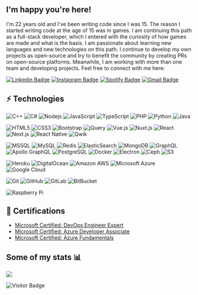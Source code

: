 ## I'm happy you're here!

I'm 22 years old and I've been writing code since I was 15. The reason I started writing code at the age of 15 was in games. I am continuing this path as a full-stack developer, which I entered with the curiosity of how games are made and what is the basis. I am passionate about learning new languages ​​and new technologies on this path. I continue to develop my own projects as open-source and try to benefit the community by creating PRs on open-source platforms. Meanwhile, I am working with more than one team and developing projects. Feel free to connect with me here:

[![Linkedin Badge](https://img.shields.io/badge/-erenkrt-blue?style=flat-square&logo=Linkedin&logoColor=white)](https://www.linkedin.com/in/erenkrt/)
[![Instagram Badge](https://img.shields.io/badge/-ep.eren-purple?style=flat-square&logo=instagram&logoColor=white)](https://instagram.com/ep.eren)
[![Spotify Badge](https://img.shields.io/badge/Eren-1ED760?&style=flat-square&logo=spotify&logoColor=white)](https://open.spotify.com/user/iu5k0ata67z7eyjcfiscnwa3f?si=cee5af6771ae4386)
[![Gmail Badge](https://img.shields.io/badge/-kurteren07@gmail.com-c14438?style=flat-square&logo=Gmail&logoColor=white&link=mailto:kurteren07@gmail.com)](mailto:kurteren07@gmail.com)

## ⚡ Technologies

![C++](https://img.shields.io/badge/-C++-00599C?style=flat-square&logo=c)
![C#](https://img.shields.io/badge/-C%23-239120?style=flat-square&logo=c-sharp)
![Nodejs](https://img.shields.io/badge/-Nodejs-black?style=flat-square&logo=Node.js)
![JavaScript](https://img.shields.io/badge/-JavaScript-black?style=flat-square&logo=javascript)
![TypeScript](https://img.shields.io/badge/-TypeScript-007ACC?style=flat-square&logo=typescript)
![PHP](https://img.shields.io/badge/-PHP-777BB4?style=flat-square&logo=php)
![Python](https://img.shields.io/badge/-Python-black?style=flat-square&logo=Python)
![Java](https://img.shields.io/badge/-java-E34A86?style=flat-square&logo=java)

![HTML5](https://img.shields.io/badge/-HTML5-E34F26?style=flat-square&logo=html5&logoColor=white)
![CSS3](https://img.shields.io/badge/-CSS3-1572B6?style=flat-square&logo=css3)
![Bootstrap](https://img.shields.io/badge/-Bootstrap-563D7C?style=flat-square&logo=bootstrap)
![jQuery](https://img.shields.io/badge/-jQuery-0769AD?style=flat-square&logo=jquery)
![Vue.js](https://img.shields.io/badge/Vue.js-35495E?style=flat-square&logo=vue.js)
![Nuxt.js](https://img.shields.io/badge/Nuxt.js-35495E?style=flat-square&logo=nuxt.js)
![React](https://img.shields.io/badge/-React-black?style=flat-square&logo=react)
![Next.js](https://img.shields.io/badge/Next.js-000000?style=flat-square&logo=next.js)
![React Native](https://img.shields.io/badge/-React%20Native-black?style=flat-square&logo=react)
![Qwik](https://img.shields.io/badge/Qwik-005571?style=flat-square&logo=qwik)

![MSSQL](https://img.shields.io/badge/-MSSQL-CC2927?style=flat-square&logo=microsoft-sql-server)
![MySQL](https://img.shields.io/badge/-MySQL-black?style=flat-square&logo=mysql)
![Redis](https://img.shields.io/badge/-Redis-black?style=flat-square&logo=Redis)
![ElasticSearch](https://img.shields.io/badge/-ElasticSearch-005571?style=flat-square&logo=elasticsearch)
![MongoDB](https://img.shields.io/badge/-MongoDB-black?style=flat-square&logo=mongodb)
![GraphQL](https://img.shields.io/badge/-GraphQL-E10098?style=flat-square&logo=graphql)
![Apollo GraphQL](https://img.shields.io/badge/-Apollo%20GraphQL-311C87?style=flat-square&logo=apollo-graphql)
![PostgreSQL](https://img.shields.io/badge/-PostgreSQL-336791?style=flat-square&logo=postgresql)
![Docker](https://img.shields.io/badge/-Docker-black?style=flat-square&logo=docker)
![Electron](https://img.shields.io/badge/Electron-2C2E3B?style=flat-square&logo=electron)
![Ceph](https://img.shields.io/badge/Ceph-8B0000?style=flat-square&logo=ceph)
![S3](https://img.shields.io/badge/S3-569A31?style=flat-square&logo=amazon-s3)

![Heroku](https://img.shields.io/badge/-Heroku-430098?style=flat-square&logo=heroku)
![DigitalOcean](https://img.shields.io/badge/-Digital%20Ocean-darkblue?style=flat-square&logo=digitalocean)
![Amazon AWS](https://img.shields.io/badge/Amazon%20AWS-232F3E?style=flat-square&logo=amazon-aws)
![Microsoft Azure](https://img.shields.io/badge/Microsoft%20Azure-232F7E?style=flat-square&logo=microsoft-azure)
![Google Cloud](https://img.shields.io/badge/Google%20Cloud-black?style=flat-square&logo=google-cloud)

![Git](https://img.shields.io/badge/-Git-black?style=flat-square&logo=git)
![GitHub](https://img.shields.io/badge/-GitHub-181717?style=flat-square&logo=github)
![GitLab](https://img.shields.io/badge/-GitLab-FCA121?style=flat-square&logo=gitlab)
![BitBucket](https://img.shields.io/badge/-BitBucket-darkblue?style=flat-square&logo=bitbucket)

![Raspberry Pi](https://img.shields.io/badge/-Raspberry%20Pi-C51A4A?style=flat-square&logo=Raspberry-Pi)

## 📜 Certifications

- [Microsoft Certified: DevOps Engineer Expert](https://learn.microsoft.com/en-us/users/erenkrt/transcript/vnm09uppk55no5n)
- [Microsoft Certified: Azure Developer Associate](https://learn.microsoft.com/en-us/users/erenkrt/transcript/vnm09uppk55no5n)
- [Microsoft Certified: Azure Fundamentals](https://learn.microsoft.com/en-us/users/erenkrt/transcript/vnm09uppk55no5n)


## Some of my stats :bar_chart:

<img src="https://github-readme-stats.vercel.app/api?username=erenkrt&show_icons=true&theme=radical&include_all_commits=true"/>

![Visitor Badge](https://views.whatilearened.today/views/github/erenkrt/views.svg)
